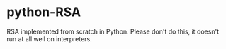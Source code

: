 # python-RSA
RSA implemented from scratch in Python. Please don't do this, it doesn't run at all well on interpreters.
